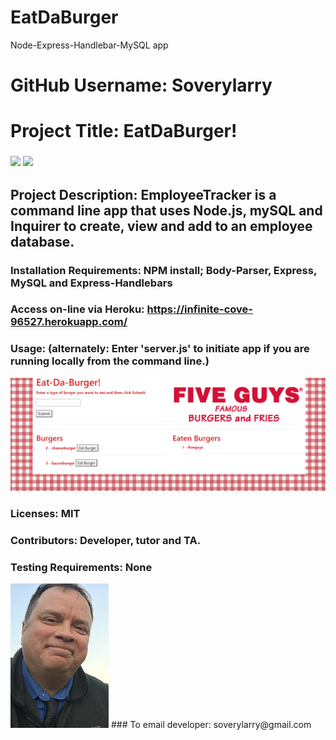 # EatDaBurger
Node-Express-Handlebar-MySQL app


# GitHub Username:   Soverylarry

# Project Title:     EatDaBurger!
### <img src= "https://img.shields.io/github/languages/count/soverylarry/EmployeeTracker">  <img src="https://img.shields.io/github/license/soverylarry/EmployeeTracker">

## Project Description:        EmployeeTracker is a command line app that uses Node.js, mySQL and Inquirer to create, view and add to an employee database.

### Installation Requirements: NPM install; Body-Parser, Express, MySQL and Express-Handlebars

### Access on-line via Heroku: https://infinite-cove-96527.herokuapp.com/

### Usage:   (alternately: Enter 'server.js' to initiate app if you are running locally from the command line.)

<img src="https://github.com/soverylarry/EatDaBurger/blob/master/public/assets/img/snapShotFiveGuys.PNG">

### Licenses: MIT
### Contributors:         Developer, tutor and TA.
### Testing Requirements: None
<img alt="D'oh!" src="https://github.com/soverylarry/EatDaBurger/blob/master/public/assets/img/LLBridgeReduced.png">
### To email developer: soverylarry@gmail.com
